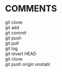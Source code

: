 # COMMENTS  
git clone  
git add  
git commit  
git push  
git pull  
git log  
git revert HEAD  
git clone  
git push origin unstabl
